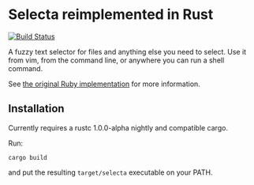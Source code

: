 # Selecta reimplemented in Rust

[![Build Status](https://travis-ci.org/felipesere/selecta.svg?branch=master)](https://travis-ci.org/felipesere/selecta)

A fuzzy text selector for files and anything else you need to select. Use it from vim, from the command line, or anywhere you can run a shell command.

See [the original Ruby implementation](https://github.com/garybernhardt/selecta) for more information.

## Installation

Currently requires a rustc 1.0.0-alpha nightly and compatible cargo.

Run:

```
cargo build
```

and put the resulting `target/selecta` executable on your PATH.
